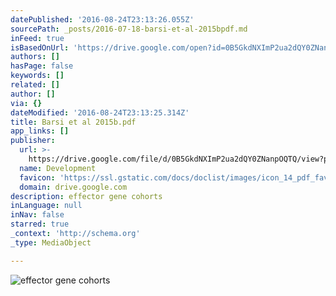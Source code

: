 ```yaml
---
datePublished: '2016-08-24T23:13:26.055Z'
sourcePath: _posts/2016-07-18-barsi-et-al-2015bpdf.md
inFeed: true
isBasedOnUrl: 'https://drive.google.com/open?id=0B5GkdNXImP2ua2dQY0ZNanpOQTQ'
authors: []
hasPage: false
keywords: []
related: []
author: []
via: {}
dateModified: '2016-08-24T23:13:25.314Z'
title: Barsi et al 2015b.pdf
app_links: []
publisher:
  url: >-
    https://drive.google.com/file/d/0B5GkdNXImP2ua2dQY0ZNanpOQTQ/view?pref=2&pli=1
  name: Development
  favicon: 'https://ssl.gstatic.com/docs/doclist/images/icon_14_pdf_favicon.ico'
  domain: drive.google.com
description: effector gene cohorts
inLanguage: null
inNav: false
starred: true
_context: 'http://schema.org'
_type: MediaObject

---
```

![effector gene cohorts](https://imgflo.herokuapp.com/graph/vahj1ThiexotieMo/c3b87cd4ae769ab009bb4f2e47f0103e/croprotate.jpg?cropheight=840&cropwidth=1920&degrees=0&input=https%3A%2F%2Fthe-grid-user-content.s3-us-west-2.amazonaws.com%2Fa079bc92-472f-4a52-97d0-9e222d762d77.jpg&x=0&y=120)
